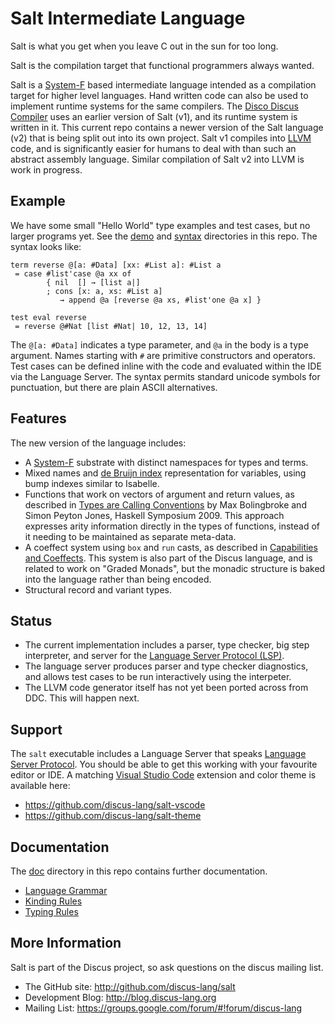 # Salt Intermediate Language

Salt is what you get when you leave C out in the sun for too long.

Salt is the compilation target that functional programmers always wanted.

Salt is a [System-F](https://en.wikipedia.org/wiki/System_F) based intermediate language intended as a compilation target for higher level languages. Hand written code can also be used to implement runtime systems for the same compilers. The [Disco Discus Compiler](https://github.com/discus-lang/ddc) uses an earlier version of Salt (v1), and its runtime system is written in it. This current repo contains a newer version of the Salt language (v2) that is being split out into its own project. Salt v1 compiles into [LLVM](https://llvm.org/) code, and is significantly easier for humans to deal with than such an abstract assembly language. Similar compilation of Salt v2 into LLVM is work in progress.

## Example

We have some small "Hello World" type examples and test cases, but no larger programs yet. See the [demo](test/01-demo) and [syntax](test/10-syntax) directories in this repo. The syntax looks like:

```
term reverse @[a: #Data] [xx: #List a]: #List a
 = case #list'case @a xx of
        { nil  [] → [list a|]
        ; cons [x: a, xs: #List a]
           → append @a [reverse @a xs, #list'one @a x] }

test eval reverse
 = reverse @#Nat [list #Nat| 10, 12, 13, 14]
```

The `@[a: #Data]` indicates a type parameter, and `@a` in the body is a type argument. Names starting with `#` are primitive constructors and operators. Test cases can be defined inline with the code and evaluated within the IDE via the Language Server. The syntax permits standard unicode symbols for punctuation, but there are plain ASCII alternatives.


## Features

The new version of the language includes:

 * A [System-F](https://en.wikipedia.org/wiki/System_F) substrate with distinct namespaces for types and terms.
 * Mixed names and [de Bruijn index](https://en.wikipedia.org/wiki/De_Bruijn_index) representation for variables, using bump indexes similar to Isabelle.
 * Functions that work on vectors of argument and return values, as described in [Types are Calling Conventions](https://www.microsoft.com/en-us/research/wp-content/uploads/2016/08/tacc-hs09.pdf) by Max Bolingbroke and Simon Peyton Jones, Haskell Symposium 2009. This approach expresses arity information directly in the types of functions, instead of it needing to be maintained as separate meta-data.
 * A coeffect system using `box` and `run` casts, as described in [Capabilities and Coeffects](http://blog.discus-lang.org/2013/12/capabilities-and-coeffects.html). This system is also part of the Discus language, and is related to work on "Graded Monads", but the monadic structure is baked into the language rather than being encoded.
 * Structural record and variant types.

## Status

 * The current implementation includes a parser, type checker, big step interpreter, and server for the [Language Server Protocol (LSP)](https://microsoft.github.io/language-server-protocol/).
 * The language server produces parser and type checker diagnostics, and allows test cases to be run interactively using the interpeter.
 * The LLVM code generator itself has not yet been ported across from DDC. This will happen next.


## Support

The `salt` executable includes a Language Server that speaks [Language Server Protocol](https://microsoft.github.io/language-server-protocol/). You should be able to get this working with your favourite editor or IDE. A matching [Visual Studio Code](https://code.visualstudio.com/) extension and color theme is available here:

* https://github.com/discus-lang/salt-vscode
* https://github.com/discus-lang/salt-theme

## Documentation

The [doc](doc) directory in this repo contains further documentation.

 * [Language Grammar](doc/reference/01-grammar.md)
 * [Kinding Rules](doc/reference/02-kinding.md)
 * [Typing Rules](doc/reference/03-typing.md)

## More Information

Salt is part of the Discus project, so ask questions on the discus mailing list.

* The GitHub site:        http://github.com/discus-lang/salt
* Development Blog:       http://blog.discus-lang.org
* Mailing List:           https://groups.google.com/forum/#!forum/discus-lang
